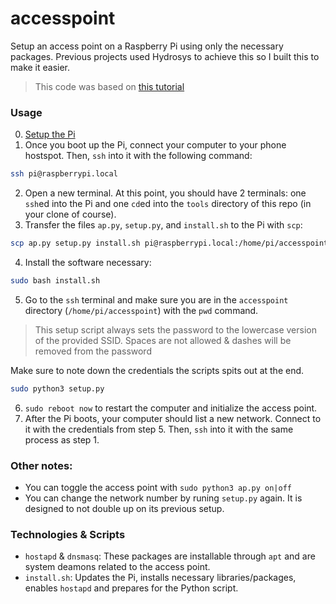 # accesspoint

[this tutorial]: https://www.raspberrypi.com/documentation/computers/configuration.html#before-you-begin

Setup an access point on a Raspberry Pi using only the necessary packages. Previous projects used Hydrosys to achieve this so I built this to make it easier.

> This code was based on [this tutorial]

### Usage
0. [Setup the Pi](https://github.com/orgs/dhs-envirotech/discussions/6)
1. Once you boot up the Pi, connect your computer to your phone hostspot. Then, `ssh` into it with the following command:
```bash
ssh pi@raspberrypi.local
```
2. Open a new terminal. At this point, you should have 2 terminals: one `ssh`ed into the Pi and one `cd`ed into the `tools` directory of this repo (in your clone of course).
3. Transfer the files `ap.py`, `setup.py`, and `install.sh` to the Pi with `scp`:
```bash
scp ap.py setup.py install.sh pi@raspberrypi.local:/home/pi/accesspoint
```
4. Install the software necessary:
```bash
sudo bash install.sh
```
5. Go to the `ssh` terminal and make sure you are in the `accesspoint` directory (`/home/pi/accesspoint`) with the `pwd` command. 
> This setup script always sets the password to the lowercase version of the provided SSID. Spaces are not allowed & dashes will be removed from the password

Make sure to note down the credentials the scripts spits out at the end.
```bash
sudo python3 setup.py
```
6. `sudo reboot now` to restart the computer and initialize the access point.
7. After the Pi boots, your computer should list a new network. Connect to it with the credentials from step 5. Then, `ssh` into it with the same process as step 1.

### Other notes:
- You can toggle the access point with `sudo python3 ap.py on|off`
- You can change the network number by runing `setup.py` again. It is designed to not double up on its previous setup.

### Technologies & Scripts
- `hostapd` & `dnsmasq`: These packages are installable through `apt` and are system deamons related to the access point.
- `install.sh`: Updates the Pi, installs necessary libraries/packages, enables `hostapd` and prepares for the Python script.